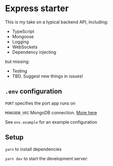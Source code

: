 # Express starter

This is my take on a typical backend API, including:

* TypeScript
* Mongoose
* Logging
* WebSockets
* Dependency injecting

but missing:

* Testing
* TBD. Suggest new things in issues!

## `.env` configuration

`PORT` specifies the port app runs on

`MONGODB_URI` MongoDB connection. [More here](https://docs.atlas.mongodb.com/getting-started/)

See `env.example` for an example configuration

## Setup

`yarn` to install dependencies
 
`yarn dev` to start the development server:

